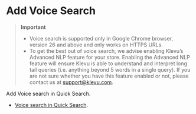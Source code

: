 # Add Voice Search

> **Important**
>
> - Voice search is supported only in Google Chrome browser, version 26 and above and only works on HTTPS URLs.
> - To get the best out of voice search, we advise enabling Klevu’s Advanced NLP feature for your store. Enabling the Advanced NLP feature will ensure Klevu is able to understand and interpret long tail queries (i.e. anything beyond 5 words in a single query). If you are not sure whether you have this feature enabled or not, please contact us at support@klevu.com.

Add Voice search in Quick Search.

- [Voice search in Quick Search](/modules/voice-search/quick).
